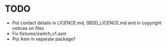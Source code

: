 # TODO

* Put contact details in LICENCE.md, 0BSD_LICENCE.md and in copyright notices on files
* Fix fixtures/switch_v1.asm
* Put Asm in separate package?